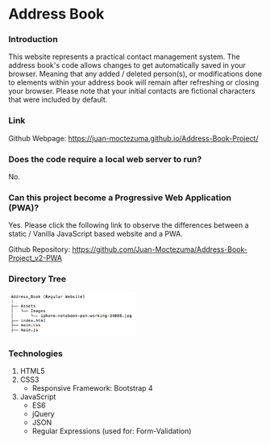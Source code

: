 # Address Book

### Introduction

This website represents a practical contact management system.
The address book's code allows changes to get automatically 
saved in your browser. Meaning that any added / deleted person(s), or 
modifications done to elements within your address book will remain
after refreshing or closing your browser. Please note that your initial
contacts are fictional characters that were included by default.

### Link
Github Webpage: https://juan-moctezuma.github.io/Address-Book-Project/

### Does the code require a local web server to run?
No.

### Can this project become a Progressive Web Application (PWA)?
Yes. Please click the following link to observe the differences 
between a static / Vanilla JavaScript based website and a PWA.

Github Repository: https://github.com/Juan-Moctezuma/Address-Book-Project_v2-PWA

### Directory Tree
<img src="Image/Directory-Address-Book.png" width="50%">

### Technologies
1. HTML5
2. CSS3
   * Responsive Framework: Bootstrap 4
3. JavaScript
   * ES6
   * jQuery
   * JSON
   * Regular Expressions (used for: Form-Validation)
